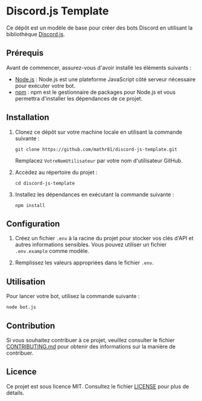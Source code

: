 # Discord.js Template

Ce dépôt est un modèle de base pour créer des bots Discord en utilisant la bibliothèque [Discord.js](https://discord.js.org/).

## Prérequis

Avant de commencer, assurez-vous d'avoir installé les éléments suivants :

- [Node.js](https://nodejs.org/) : Node.js est une plateforme JavaScript côté serveur nécessaire pour exécuter votre bot.
- [npm](https://www.npmjs.com/) : npm est le gestionnaire de packages pour Node.js et vous permettra d'installer les dépendances de ce projet.

## Installation

1. Clonez ce dépôt sur votre machine locale en utilisant la commande suivante :

   ```shell
   git clone https://github.com/mathr81/discord-js-template.git
   ```

   Remplacez `VotreNomUtilisateur` par votre nom d'utilisateur GitHub.

2. Accédez au répertoire du projet :

   ```shell
   cd discord-js-template
   ```

3. Installez les dépendances en exécutant la commande suivante :

   ```shell
   npm install
   ```

## Configuration

1. Créez un fichier `.env` à la racine du projet pour stocker vos clés d'API et autres informations sensibles. Vous pouvez utiliser un fichier `.env.example` comme modèle.

2. Remplissez les valeurs appropriées dans le fichier `.env`.

## Utilisation

Pour lancer votre bot, utilisez la commande suivante :

```shell
node bot.js
```

## Contribution

Si vous souhaitez contribuer à ce projet, veuillez consulter le fichier [CONTRIBUTING.md](CONTRIBUTING.md) pour obtenir des informations sur la manière de contribuer.

## Licence

Ce projet est sous licence MIT. Consultez le fichier [LICENSE](LICENSE) pour plus de détails.